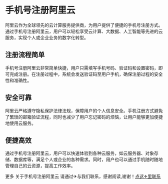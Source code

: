 # 手机号注册阿里云

阿里云作为全球领先的云计算服务提供商，为用户提供了便捷的手机号注册方式。通过手机号注册阿里云，用户可以轻松享受云计算、大数据、人工智能等先进的云服务，实现个人或企业业务的数字化转型。

## 注册流程简单

手机号注册阿里云非常简单快捷，用户只需填写手机号码、验证码和设置密码，即可完成注册。在注册过程中，系统会发送验证码至用户手机，确保注册过程的安全性和准确性。

## 安全可靠

阿里云严格遵守隐私保护法律法规，保障用户的个人信息安全。手机注册方式避免了繁琐的邮箱验证流程，同时也减少了用户忘记密码的烦恼，让用户能够更加便捷地使用云服务。

## 便捷高效

通过手机号注册阿里云，用户可以快速体验到各种云服务，如云服务器、对象存储、数据库等，满足个人或企业的各种需求。同时，用户也可以通过手机随时随地管理自己的云资源，提高工作效率。

更多 关于手机号注册阿里云 请通过✈与我们联系，感谢阅读,谢谢！[点这✈里联系](https://ads.k02.cc)